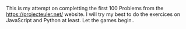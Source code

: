 This is my attempt on completting the first 100 Problems from the https://projecteuler.net/ website.
I will try my best to do the exercices on JavaScript and Python at least.
Let the games begin..
